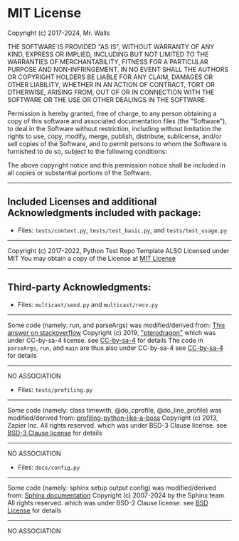 # MIT License

Copyright (c) 2017-2024, Mr. Walls

THE SOFTWARE IS PROVIDED "AS IS", WITHOUT WARRANTY OF ANY KIND, EXPRESS OR
IMPLIED, INCLUDING BUT NOT LIMITED TO THE WARRANTIES OF MERCHANTABILITY,
FITNESS FOR A PARTICULAR PURPOSE AND NON-INFRINGEMENT. IN NO EVENT SHALL THE
AUTHORS OR COPYRIGHT HOLDERS BE LIABLE FOR ANY CLAIM, DAMAGES OR OTHER
LIABILITY, WHETHER IN AN ACTION OF CONTRACT, TORT OR OTHERWISE, ARISING FROM,
OUT OF OR IN CONNECTION WITH THE SOFTWARE OR THE USE OR OTHER DEALINGS IN THE
SOFTWARE.

Permission is hereby granted, free of charge, to any person obtaining a copy
of this software and associated documentation files (the "Software"), to deal
in the Software without restriction, including without limitation the rights
to use, copy, modify, merge, publish, distribute, sublicense, and/or sell
copies of the Software, and to permit persons to whom the Software is
furnished to do so, subject to the following conditions:

The above copyright notice and this permission notice shall be included in all
copies or substantial portions of the Software.



***

## Included Licenses and additional Acknowledgments included with package:

* Files: `tests/context.py`, `tests/test_basic.py`, and `tests/test_usage.py`
***
Copyright (c) 2017-2022, Python Test Repo Template
ALSO Licensed under MIT
You may obtain a copy of the License at
[MIT License](http://www.github.com/reactive-firewall/python-repo/LICENSE.md)
***

## Third-party Acknowledgments:

* Files: `multicast/send.py` and `multicast/recv.py`
***
Some code (namely: run, and parseArgs) was modified/derived from:
[This answer on stackoverflow](https://stackoverflow.com/a/52791404)
Copyright (c) 2019, ["pterodragon"](https://stackoverflow.com/users/5256940/pterodragon)
which was under CC-by-sa-4 license.
see [CC-by-sa-4](https://creativecommons.org/licenses/by-sa/4.0/) for details
The code in `parseArgs`, `run`, and `main` are thus also under
CC-by-sa-4
see [CC-by-sa-4](https://creativecommons.org/licenses/by-sa/4.0/) for details
***
NO ASSOCIATION

* Files: `tests/profiling.py`
***
Some code (namely: class timewith, @do_cprofile, @do_line_profile) was modified/derived from:
[profiling-python-like-a-boss](https://github.com/zapier/profiling-python-like-a-boss/tree/1ab93a1154)
Copyright (c) 2013, Zapier Inc. All rights reserved.
which was under BSD-3 Clause license.
see [BSD-3 Clause license](https://github.com/zapier/profiling-python-like-a-boss/blob/1ab93a1154/LICENSE.md) for details
***
NO ASSOCIATION

* Files: `docs/config.py`
***
Some code (namely: sphinx setup output config) was modified/derived from:
[Sphinx documentation](https://github.com/sphinx-doc/sphinx/blob/569fde84d49c984282355c768c16426af83132e2/doc/conf.py)
Copyright (c) 2007-2024 by the Sphinx team. All rights reserved.
which was under BSD-2 Clause license.
see [BSD License](https://github.com/sphinx-doc/sphinx/blob/569fde84d49c984282355c768c16426af83132e2/LICENSE.rst) for details
***
NO ASSOCIATION
